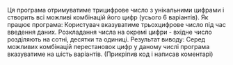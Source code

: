 Ця програма отримуватиме трицифрове число з унікальними цифрами і створить всі можливі комбінацій його цифр (усього 6 варіантів).
Як працює програма:
  Користувач вказуватиме трьохцифрове число під час введення даних.
  Розкладання числа на окремі цифри - вхідне число розділяють на сотні, десятки та одиниці.
  Результат виводу: Серед можливих комбінацій перестановок цифр у даному числі програма вказуватиме на шість варіантів.
(Прикріпив код і написав коментарі)
